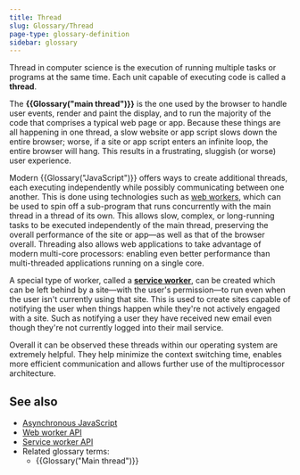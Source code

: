 ```yaml
---
title: Thread
slug: Glossary/Thread
page-type: glossary-definition
sidebar: glossary
---
```


Thread in computer science is the execution of running multiple tasks or programs at the same time. Each unit capable of executing code is called a **thread**.

The **{{Glossary("main thread")}}** is the one used by the browser to handle user events, render and paint the display, and to run the majority of the code that comprises a typical web page or app. Because these things are all happening in one thread, a slow website or app script slows down the entire browser; worse, if a site or app script enters an infinite loop, the entire browser will hang. This results in a frustrating, sluggish (or worse) user experience.

Modern {{Glossary("JavaScript")}} offers ways to create additional threads, each executing independently while possibly communicating between one another. This is done using technologies such as [web workers](/en-US/docs/Web/API/Web_Workers_API), which can be used to spin off a sub-program that runs concurrently with the main thread in a thread of its own. This allows slow, complex, or long-running tasks to be executed independently of the main thread, preserving the overall performance of the site or app—as well as that of the browser overall.
Threading also allows web applications to take advantage of modern multi-core processors: enabling even better performance than multi-threaded applications running on a single core.

A special type of worker, called a **[service worker](/en-US/docs/Web/API/Service_Worker_API)**, can be created which can be left behind by a site—with the user's permission—to run even when the user isn't currently using that site. This is used to create sites capable of notifying the user when things happen while they're not actively engaged with a site. Such as notifying a user they have received new email even though they're not currently logged into their mail service.

Overall it can be observed these threads within our operating system are extremely helpful. They help minimize the context switching time, enables more efficient communication and allows further use of the multiprocessor architecture.

## See also

- [Asynchronous JavaScript](/en-US/docs/Learn_web_development/Extensions/Async_JS)
- [Web worker API](/en-US/docs/Web/API/Web_Workers_API)
- [Service worker API](/en-US/docs/Web/API/Service_Worker_API)
- Related glossary terms:
  - {{Glossary("Main thread")}}
